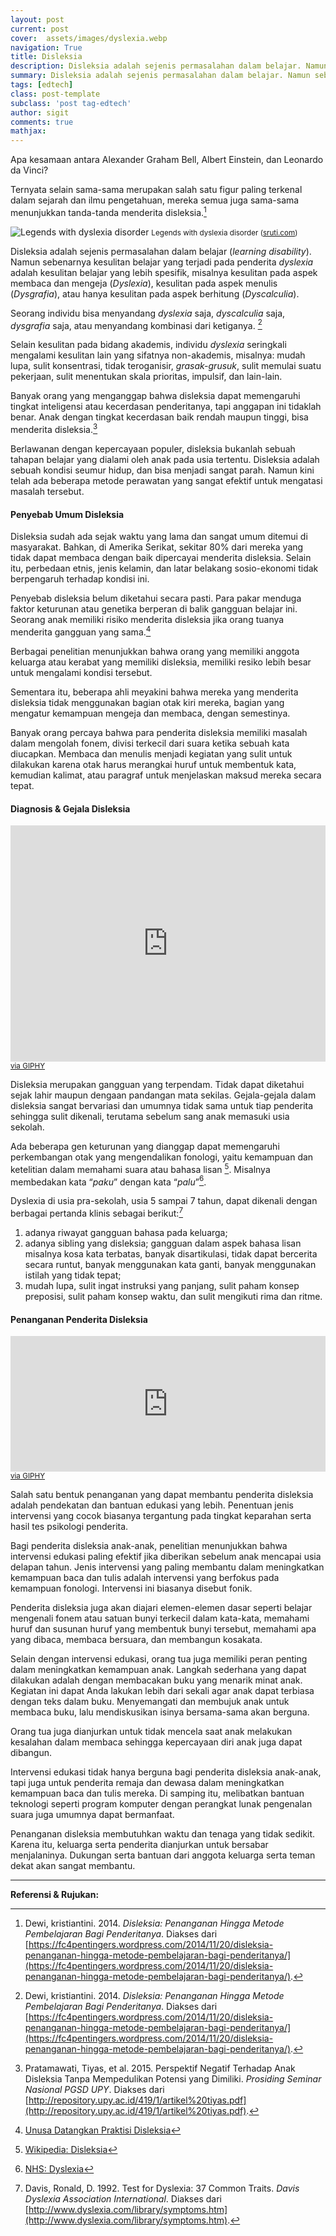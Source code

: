 ```yaml
---
layout: post
current: post
cover:  assets/images/dyslexia.webp
navigation: True
title: Disleksia
description: Disleksia adalah sejenis permasalahan dalam belajar. Namun sebenarnya kesulitan belajar yang terjadi pada penderita dyslexia adalah kesulitan belajar yang lebih spesifik, misalnya kesulitan pada aspek membaca dan mengeja.
summary: Disleksia adalah sejenis permasalahan dalam belajar. Namun sebenarnya kesulitan belajar yang terjadi pada penderita dyslexia adalah kesulitan belajar yang lebih spesifik, misalnya kesulitan pada aspek membaca dan mengeja.
tags: [edtech]
class: post-template
subclass: 'post tag-edtech'
author: sigit
comments: true
mathjax:
---
```


Apa kesamaan antara Alexander Graham Bell, Albert Einstein, dan Leonardo da Vinci?

Ternyata selain sama-sama merupakan salah satu figur paling terkenal dalam sejarah dan ilmu pengetahuan, mereka semua juga sama-sama menunjukkan tanda-tanda menderita disleksia.[^1]

![Legends with dyslexia disorder](https://shruti.co.in/wp-content/uploads/2014/08/Legends-with-Dyslexia-disorder-Shruti-Kolkata.jpg "Legends with dyslexia disorder")
<small>Legends with dyslexia disorder ([sruti.com](https://shruti.co.in/understand-dyslexia-help-child/))</small>

Disleksia adalah sejenis permasalahan dalam belajar (*learning disability*). Namun sebenarnya kesulitan belajar yang terjadi pada penderita *dyslexia* adalah kesulitan belajar yang lebih spesifik, misalnya kesulitan pada aspek membaca dan mengeja (*Dyslexia*), kesulitan pada aspek menulis (*Dysgrafia*), atau hanya kesulitan pada aspek berhitung (*Dyscalculia*).

Seorang individu bisa menyandang *dyslexia* saja, *dyscalculia* saja, *dysgrafia* saja, atau menyandang kombinasi dari ketiganya. [^1]

Selain kesulitan pada bidang akademis, individu *dyslexia* seringkali mengalami kesulitan lain yang sifatnya non-akademis, misalnya: mudah lupa, sulit konsentrasi, tidak teroganisir, *grasak-grusuk*, sulit memulai suatu pekerjaan, sulit menentukan skala prioritas, impulsif, dan lain-lain.

Banyak orang yang menganggap bahwa disleksia dapat memengaruhi tingkat inteligensi atau kecerdasan penderitanya, tapi anggapan ini tidaklah benar. Anak dengan tingkat kecerdasan baik rendah maupun tinggi, bisa menderita disleksia.[^2]

Berlawanan dengan kepercayaan populer, disleksia bukanlah sebuah tahapan belajar yang dialami oleh anak pada usia tertentu. Disleksia adalah sebuah kondisi seumur hidup, dan bisa menjadi sangat parah. Namun kini telah ada beberapa metode perawatan yang sangat efektif untuk mengatasi masalah tersebut.

#### Penyebab Umum Disleksia

Disleksia sudah ada sejak waktu yang lama dan sangat umum ditemui di masyarakat. Bahkan, di Amerika Serikat, sekitar 80% dari mereka yang tidak dapat membaca dengan baik dipercayai menderita disleksia. Selain itu, perbedaan etnis, jenis kelamin, dan latar belakang sosio-ekonomi tidak berpengaruh terhadap kondisi ini.

Penyebab disleksia belum diketahui secara pasti. Para pakar menduga faktor keturunan atau genetika berperan di balik gangguan belajar ini. Seorang anak memiliki risiko menderita disleksia jika orang tuanya menderita gangguan yang sama.[^3]

Berbagai penelitian menunjukkan bahwa orang yang memiliki anggota keluarga atau kerabat yang memiliki disleksia, memiliki resiko lebih besar untuk mengalami kondisi tersebut.

Sementara itu, beberapa ahli meyakini bahwa mereka yang menderita disleksia tidak menggunakan bagian otak kiri mereka, bagian yang mengatur kemampuan mengeja dan membaca, dengan semestinya.

Banyak orang percaya bahwa para penderita disleksia memiliki masalah dalam mengolah fonem, divisi terkecil dari suara ketika sebuah kata diucapkan. Membaca dan menulis menjadi kegiatan yang sulit untuk dilakukan karena otak harus merangkai huruf untuk membentuk kata, kemudian kalimat, atau paragraf untuk menjelaskan maksud mereka secara tepat.

#### Diagnosis & Gejala Disleksia

<div style="width:100%;height:0;padding-bottom:75%;position:relative;"><iframe src="https://giphy.com/embed/rhJdZzGEZDwAM" width="100%" height="100%" style="position:absolute" frameBorder="0" class="giphy-embed" allowFullScreen></iframe></div><small><a href="https://giphy.com/gifs/bella-thorne-dyslexia-wifflegif-rhJdZzGEZDwAM">via GIPHY</a></small>

Disleksia merupakan gangguan yang terpendam. Tidak dapat diketahui sejak lahir maupun dengaan pandangan mata sekilas. Gejala-gejala dalam disleksia sangat bervariasi dan umumnya tidak sama untuk tiap penderita sehingga sulit dikenali, terutama sebelum sang anak memasuki usia sekolah. 

Ada beberapa gen keturunan yang dianggap dapat memengaruhi perkembangan otak yang mengendalikan fonologi, yaitu kemampuan dan ketelitian dalam memahami suara atau bahasa lisan [^5]. Misalnya membedakan kata “*paku*” dengan kata “*palu*”[^4].

Dyslexia di usia pra-sekolah, usia 5 sampai 7 tahun, dapat dikenali dengan berbagai pertanda klinis sebagai berikut:[^6]

1. adanya riwayat gangguan bahasa pada keluarga;
2. adanya sibling yang disleksia; gangguan dalam aspek bahasa lisan misalnya kosa kata terbatas, banyak disartikulasi, tidak dapat bercerita secara runtut, banyak menggunakan kata ganti, banyak menggunakan istilah yang tidak tepat;
3. mudah lupa, sulit ingat instruksi yang panjang, sulit paham konsep preposisi, sulit paham konsep waktu, dan sulit mengikuti rima dan ritme.

#### Penanganan Penderita Disleksia

<div style="width:100%;height:0;padding-bottom:43%;position:relative;"><iframe src="https://giphy.com/embed/l2YWBygfkgPSuLEVG" width="100%" height="100%" style="position:absolute" frameBorder="0" class="giphy-embed" allowFullScreen></iframe></div><small><a href="https://giphy.com/gifs/bypriyashah-bollywood-india-l2YWBygfkgPSuLEVG">via GIPHY</a></small>

Salah satu bentuk penanganan yang dapat membantu penderita disleksia adalah pendekatan dan bantuan edukasi yang lebih. Penentuan jenis intervensi yang cocok biasanya tergantung pada tingkat keparahan serta hasil tes psikologi penderita.

Bagi penderita disleksia anak-anak, penelitian menunjukkan bahwa intervensi edukasi paling efektif jika diberikan sebelum anak mencapai usia delapan tahun. Jenis intervensi yang paling membantu dalam meningkatkan kemampuan baca dan tulis adalah intervensi yang berfokus pada kemampuan fonologi. Intervensi ini biasanya disebut fonik.

Penderita disleksia juga akan diajari elemen-elemen dasar seperti belajar mengenali fonem atau satuan bunyi terkecil dalam kata-kata, memahami huruf dan susunan huruf yang membentuk bunyi tersebut, memahami apa yang dibaca, membaca bersuara, dan membangun kosakata.

Selain dengan intervensi edukasi, orang tua juga memiliki peran penting dalam meningkatkan kemampuan anak. Langkah sederhana yang dapat dilakukan adalah dengan membacakan buku yang menarik minat anak. Kegiatan ini dapat Anda lakukan lebih dari sekali agar anak dapat terbiasa dengan teks dalam buku. Menyemangati dan membujuk anak untuk membaca buku, lalu mendiskusikan isinya bersama-sama akan berguna.

Orang tua juga dianjurkan untuk tidak mencela saat anak melakukan kesalahan dalam membaca sehingga kepercayaan diri anak juga dapat dibangun.

Intervensi edukasi tidak hanya berguna bagi penderita disleksia anak-anak, tapi juga untuk penderita remaja dan dewasa dalam meningkatkan kemampuan baca dan tulis mereka. Di samping itu, melibatkan bantuan teknologi seperti program komputer dengan perangkat lunak pengenalan suara juga umumnya dapat bermanfaat.

Penanganan disleksia membutuhkan waktu dan tenaga yang tidak sedikit. Karena itu, keluarga serta penderita dianjurkan untuk bersabar menjalaninya. Dukungan serta bantuan dari anggota keluarga serta teman dekat akan sangat membantu.

---

**Referensi & Rujukan:**

[^1]: Dewi, kristiantini. 2014. *Disleksia: Penanganan Hingga Metode Pembelajaran Bagi Penderitanya*. Diakses dari [https://fc4pentingers.wordpress.com/2014/11/20/disleksia-penanganan-hingga-metode-pembelajaran-bagi-penderitanya/](https://fc4pentingers.wordpress.com/2014/11/20/disleksia-penanganan-hingga-metode-pembelajaran-bagi-penderitanya/).
[^2]: Pratamawati, Tiyas, et al. 2015. Perspektif Negatif Terhadap Anak Disleksia Tanpa Mempedulikan Potensi yang Dimiliki. *Prosiding Seminar Nasional PGSD UPY*. Diakses dari [http://repository.upy.ac.id/419/1/artikel%20tiyas.pdf](http://repository.upy.ac.id/419/1/artikel%20tiyas.pdf).
[^3]: [Unusa Datangkan Praktisi Disleksia](https://unusa.ac.id/unusa-datangkan-praktisi-disleksia/)
[^4]: [NHS: Dyslexia](http://www.nhs.uk/conditions/dyslexia/pages/causes.aspx)
[^5]: [Wikipedia: Disleksia](https://id.wikipedia.org/wiki/Disleksia)
[^6]: Davis, Ronald, D. 1992. Test for Dyslexia: 37 Common Traits. *Davis Dyslexia Association International*. Diakses dari [http://www.dyslexia.com/library/symptoms.htm](http://www.dyslexia.com/library/symptoms.htm).

<script type="text/javascript" src="//cdnjs.cloudflare.com/ajax/libs/jquery/2.0.3/jquery.min.js"></script>
<script type="text/javascript" src="/assets/js/disleksia.js"></script>

